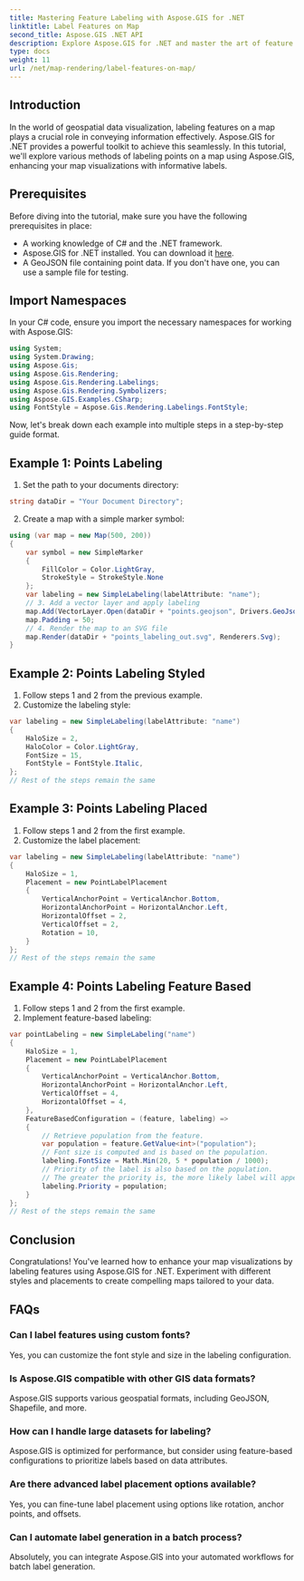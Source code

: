 ```yaml
---
title: Mastering Feature Labeling with Aspose.GIS for .NET
linktitle: Label Features on Map
second_title: Aspose.GIS .NET API
description: Explore Aspose.GIS for .NET and master the art of feature labeling on maps. Enhance your geospatial visualizations effortlessly. #Aspose #GIS
type: docs
weight: 11
url: /net/map-rendering/label-features-on-map/
---
```

## Introduction
In the world of geospatial data visualization, labeling features on a map plays a crucial role in conveying information effectively. Aspose.GIS for .NET provides a powerful toolkit to achieve this seamlessly. In this tutorial, we'll explore various methods of labeling points on a map using Aspose.GIS, enhancing your map visualizations with informative labels.
## Prerequisites
Before diving into the tutorial, make sure you have the following prerequisites in place:
- A working knowledge of C# and the .NET framework.
- Aspose.GIS for .NET installed. You can download it [here](https://releases.aspose.com/gis/net/).
- A GeoJSON file containing point data. If you don't have one, you can use a sample file for testing.
## Import Namespaces
In your C# code, ensure you import the necessary namespaces for working with Aspose.GIS:
```csharp
using System;
using System.Drawing;
using Aspose.Gis;
using Aspose.Gis.Rendering;
using Aspose.Gis.Rendering.Labelings;
using Aspose.Gis.Rendering.Symbolizers;
using Aspose.GIS.Examples.CSharp;
using FontStyle = Aspose.Gis.Rendering.Labelings.FontStyle;
```
Now, let's break down each example into multiple steps in a step-by-step guide format.
## Example 1: Points Labeling
1. Set the path to your documents directory:
```csharp
string dataDir = "Your Document Directory";
```
2. Create a map with a simple marker symbol:
```csharp
using (var map = new Map(500, 200))
{
    var symbol = new SimpleMarker
    {
        FillColor = Color.LightGray,
        StrokeStyle = StrokeStyle.None
    };
    var labeling = new SimpleLabeling(labelAttribute: "name");
    // 3. Add a vector layer and apply labeling
    map.Add(VectorLayer.Open(dataDir + "points.geojson", Drivers.GeoJson), symbol, labeling);
    map.Padding = 50;
    // 4. Render the map to an SVG file
    map.Render(dataDir + "points_labeling_out.svg", Renderers.Svg);
}
```
## Example 2: Points Labeling Styled
1. Follow steps 1 and 2 from the previous example.
2. Customize the labeling style:
```csharp
var labeling = new SimpleLabeling(labelAttribute: "name")
{
    HaloSize = 2,
    HaloColor = Color.LightGray,
    FontSize = 15,
    FontStyle = FontStyle.Italic,
};
// Rest of the steps remain the same
```
## Example 3: Points Labeling Placed
1. Follow steps 1 and 2 from the first example.
2. Customize the label placement:
```csharp
var labeling = new SimpleLabeling(labelAttribute: "name")
{
    HaloSize = 1,
    Placement = new PointLabelPlacement
    {
        VerticalAnchorPoint = VerticalAnchor.Bottom,
        HorizontalAnchorPoint = HorizontalAnchor.Left,
        HorizontalOffset = 2,
        VerticalOffset = 2,
        Rotation = 10,
    }
};
// Rest of the steps remain the same
```
## Example 4: Points Labeling Feature Based
1. Follow steps 1 and 2 from the first example.
2. Implement feature-based labeling:
```csharp
var pointLabeling = new SimpleLabeling("name")
{
    HaloSize = 1,
    Placement = new PointLabelPlacement
    {
        VerticalAnchorPoint = VerticalAnchor.Bottom,
        HorizontalAnchorPoint = HorizontalAnchor.Left,
        VerticalOffset = 4,
        HorizontalOffset = 4,
    },
    FeatureBasedConfiguration = (feature, labeling) =>
    {
        // Retrieve population from the feature.
        var population = feature.GetValue<int>("population");
        // Font size is computed and is based on the population.
        labeling.FontSize = Math.Min(20, 5 * population / 1000);
        // Priority of the label is also based on the population.
        // The greater the priority is, the more likely label will appear on the output image.
        labeling.Priority = population;
    }
};
// Rest of the steps remain the same
```
## Conclusion
Congratulations! You've learned how to enhance your map visualizations by labeling features using Aspose.GIS for .NET. Experiment with different styles and placements to create compelling maps tailored to your data.
## FAQs
### Can I label features using custom fonts?
Yes, you can customize the font style and size in the labeling configuration.
### Is Aspose.GIS compatible with other GIS data formats?
Aspose.GIS supports various geospatial formats, including GeoJSON, Shapefile, and more.
### How can I handle large datasets for labeling?
Aspose.GIS is optimized for performance, but consider using feature-based configurations to prioritize labels based on data attributes.
### Are there advanced label placement options available?
Yes, you can fine-tune label placement using options like rotation, anchor points, and offsets.
### Can I automate label generation in a batch process?
Absolutely, you can integrate Aspose.GIS into your automated workflows for batch label generation.
